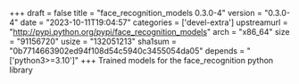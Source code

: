 +++
draft = false
title = "face_recognition_models 0.3.0-4"
version = "0.3.0-4"
date = "2023-10-11T19:04:57"
categories = ['devel-extra']
upstreamurl = "http://pypi.python.org/pypi/face_recognition_models"
arch = "x86_64"
size = "91156720"
usize = "132051213"
sha1sum = "0b7714663902ed94f108d54c5940c3455054da05"
depends = "['python3>=3.10']"
+++
Trained models for the face_recognition python library